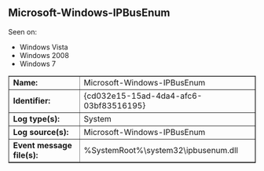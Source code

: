 ## Microsoft-Windows-IPBusEnum

Seen on:
* Windows Vista
* Windows 2008
* Windows 7

<table border="1" class="docutils">
  <tbody>
    <tr>
      <td><b>Name:</b></td>
      <td>Microsoft-Windows-IPBusEnum</td>
    </tr>
    <tr>
      <td><b>Identifier:</b></td>
      <td>{cd032e15-15ad-4da4-afc6-03bf83516195}</td>
    </tr>
    <tr>
      <td><b>Log type(s):</b></td>
      <td>System</td>
    </tr>
    <tr>
      <td><b>Log source(s):</b></td>
      <td>Microsoft-Windows-IPBusEnum</td>
    </tr>
    <tr>
      <td><b>Event message file(s):</b></td>
      <td>%SystemRoot%\system32\ipbusenum.dll</td>
    </tr>
  </tbody>
</table>

&nbsp;

